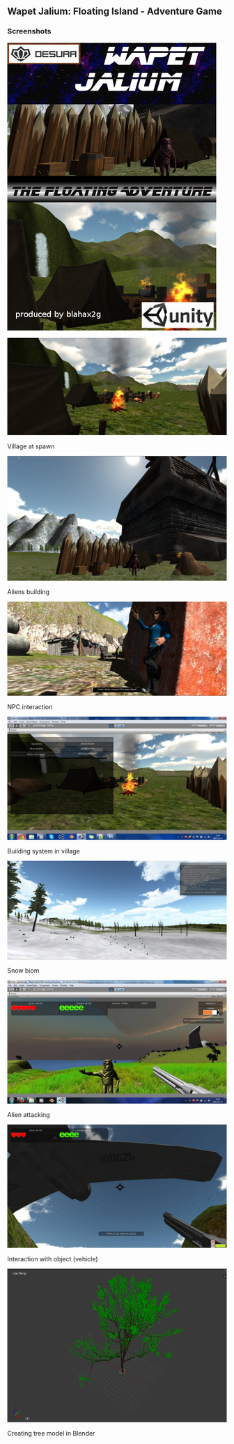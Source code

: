 ## Wapet Jalium: Floating Island - Adventure Game
### Screenshots

![image](wapet.000.png)


![image](wapet.001.jpg)

Village at spawn


![image](wapet.002.png)

Aliens building


![image](wapet.003.jpg)

NPC interaction


![image](wapet.004.jpg)

Building system in village


![image](wapet.005.png)

Snow biom


![image](wapet.007.jpg)

Alien attacking

![image](wapet.008.jpg)

Interaction with object (vehicle)


![image](wapet.009.png)

Creating tree model in Blender